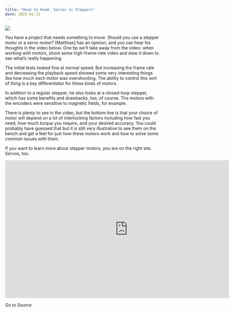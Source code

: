 ```yaml
---
title: "Head to Head: Servos vs Steppers"
date: 2025-01-15
---
```


![](https://hackaday.com/wp-content/uploads/2025/01/moto.png?w=800)

You have a project that needs something to move. Should you use a stepper motor or a servo motor? \[Matthias\] has an opinion, and you can hear his thoughts in the video below. One tip we’ll take away from the video: when working with motors, shoot some high-frame-rate video and slow it down to see what’s really happening.

The initial tests looked fine at normal speed. But increasing the frame rate and decreasing the playback speed showed some very interesting things like how much each motor was overshooting. The ability to control this sort of thing is a key differentiator for these kinds of motors.

In addition to a regular stepper, he also looks at a closed-loop stepper, which has some benefits and drawbacks, too, of course. The motors with the encoders were sensitive to magnetic fields, for example.

There is plenty to see in the video, but the bottom line is that your choice of motor will depend on a lot of interlocking factors including how fast you need, how much torque you require, and your desired accuracy. You could probably have guessed that but it is still very illustrative to see them on the bench and get a feel for just how these motors work and how to solve some common issues with them.

If you want to learn more about stepper motors, you are on the right site. Servos, too.

<iframe loading="lazy" title="Servo vs stepper: Servo vs steppers: Speed, Torque and Accuracy" width="800" height="450" src="https://www.youtube.com/embed/H-nO1F-AO9I?feature=oembed" frameborder="0" allow="accelerometer; autoplay; clipboard-write; encrypted-media; gyroscope; picture-in-picture; web-share" referrerpolicy="strict-origin-when-cross-origin" allowfullscreen></iframe>

Go to Source
